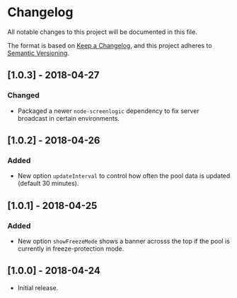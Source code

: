 # Changelog
All notable changes to this project will be documented in this file.

The format is based on [Keep a Changelog](https://keepachangelog.com/en/1.0.0/),
and this project adheres to [Semantic Versioning](https://semver.org/spec/v2.0.0.html).

## [1.0.3] - 2018-04-27
### Changed
- Packaged a newer `node-screenlogic` dependency to fix server broadcast in certain environments.

## [1.0.2] - 2018-04-26
### Added
- New option `updateInterval` to control how often the pool data is updated (default 30 minutes).

## [1.0.1] - 2018-04-25
### Added
- New option `showFreezeMode` shows a banner acrosss the top if the pool is currently in freeze-protection mode.

## [1.0.0] - 2018-04-24
- Initial release.
